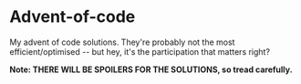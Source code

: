 # Advent-of-code
My advent of code solutions. They're probably not the most efficient/optimised -- but hey, it's the participation that matters right?

**Note: THERE WILL BE SPOILERS FOR THE SOLUTIONS, so tread carefully.**
